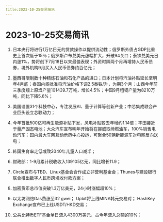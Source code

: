 ```yaml
---
title:2023-10-25交易简讯
---
```

# 2023-10-25交易简讯
1. 日本央行将进行1万亿日元的贷款操作以提供流动性；俄罗斯外债占GDP比重史上首次低于15％；俄罗斯卢布兑美元涨幅扩大，升破94关口；泰铢兑美元日内涨1%，势将创下7月18日以来最佳表现；外资时隔两个月再增持人民币债券，境外机构9月买入人民币债券约百亿元；

2. 墨西哥限制数十种精炼石油和石化产品的进口；日本计划将汽油补贴延长至明年4月底；泰国内阁批准将汽油价格下调2.5泰铢/升，为期3个月；山西今年前三季度规上原煤产量101439.7万吨，增长4.5%；中国9月粗钢产量为8210万吨，同比下降5.6%；

3. 美国设置31个科技中心，专注发展AI、量子计算等创新产业；中芯集成联合产业巨头设立芯联动力；

4. 今年首批500亿可再生能源补贴下发，风电补贴较去年增约1.14倍；丰田接近于量产固态电池；大众汽车宣布明年开始将在挪威取缔燃油车，100%销售电动汽车；国内最大车网互动示范中心投运，可聚合50辆新能源车对电网反向送电；

5. 韩国生育率走低或致2040年儿童人口减半；

6. 财政部：1-9月累计税收收入139105亿元，同比增长11.9；

7. Circle宣布与TBD、Linux基金会合作成立非营利基金会；Thunes与建设银行联合推出数字人民币跨境收付款方案；

8. 加密货币总市值突破1.3万亿美元，24小时涨幅超10%；

9. 以太坊网络Gas费涨至32 gwei；
Upbit将上线MINA韩元交易对；
HashKey Exchange宣布已上线USDT/HKD交易；

10. 公共比特币ETF基金单日流入4300万美元，占今年流入总额的10%；


​
